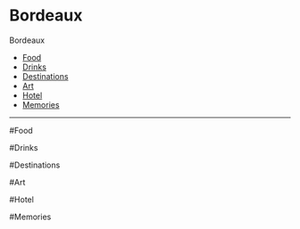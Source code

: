 # Bordeaux

Bordeaux 

- [Food](#Food)
- [Drinks](#Drinks)
- [Destinations](#Destinations)
- [Art](#Art)
- [Hotel](#Hotel)
- [Memories](#Memories)

-----

#Food

#Drinks

#Destinations

#Art

#Hotel

#Memories